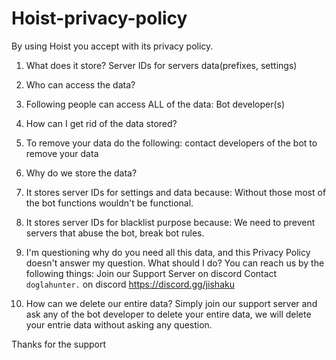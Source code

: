 # Hoist-privacy-policy

By using Hoist you accept with its privacy policy.

1. What does it store?
Server IDs for servers data(prefixes, settings)

2. Who can access the data?
1. Following people can access ALL of the data:
Bot developer(s)

3. How can I get rid of the data stored?
1. To remove your data do the following:
contact developers of the bot to remove your data

4. Why do we store the data?
1. It stores server IDs for settings and data because:
Without those most of the bot functions wouldn't be functional.
2. It stores server IDs for blacklist purpose because:
We need to prevent servers that abuse the bot, break bot rules.

5. I'm questioning why do you need all this data, and this Privacy Policy doesn't answer my question. What should I do?
You can reach us by the following things:
Join our Support Server on discord
Contact `doglahunter.` on discord https://discord.gg/jishaku

6. How can we delete our entire data?
Simply join our support server and ask any of the bot developer to delete your entire data, we will delete your entrie data without asking any question.


Thanks for the support
